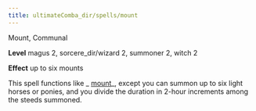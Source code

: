 ```yaml
---
title: ultimateComba_dir/spells/mount
---
```

Mount, Communal

**Level** magus 2, sorcere_dir/wizard 2, summoner 2, witch 2

**Effect** up to six mounts

This spell functions like _ [mount](spells/mount#_mount)_, except you can summon up to six light horses or ponies, and you divide the duration in 2-hour increments among the steeds summoned.

